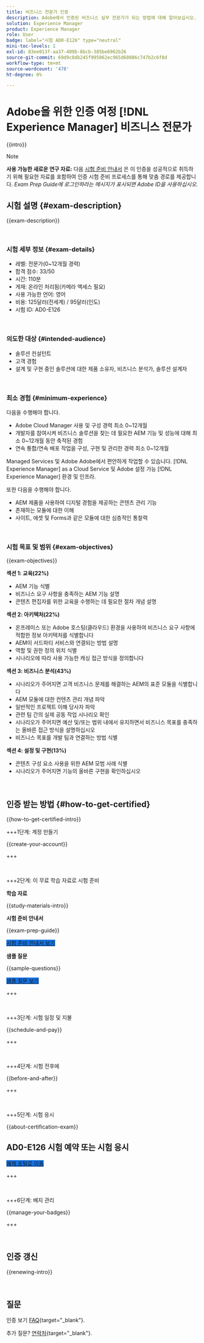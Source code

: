 ```yaml
---
title: 비즈니스 전문가 인증
description: Adobe에서 인증된 비즈니스 실무 전문가가 되는 방법에 대해 알아보십시오. [!DNL Experience Manager].
solution: Experience Manager
product: Experience Manager
role: User
badge: label="시험 AD0-E126" type="neutral"
mini-toc-levels: 1
exl-id: 83ee013f-aa37-409b-8bcb-385be6962b26
source-git-commit: 69d9c8db245f995062ec965d60886c747b2c6f8d
workflow-type: tm+mt
source-wordcount: '478'
ht-degree: 0%

---
```


# Adobe을 위한 인증 여정 [!DNL Experience Manager] 비즈니스 전문가

{{intro}}

>[!NOTE]
>
>**사용 가능한 새로운 연구 자료:** 다음 [시험 준비 안내서](https://app.rockinfo.com/courses/playScorm/366) 은 이 인증을 성공적으로 취득하기 위해 필요한 자료를 포함하여 인증 시험 준비 프로세스를 통해 맞춤 경로를 제공합니다. _Exam Prep Guide에 로그인하라는 메시지가 표시되면 Adobe ID을 사용하십시오._

## 시험 설명 {#exam-description}

{{exam-description}}

<br>

### 시험 세부 정보 {#exam-details}

* 레벨: 전문가(0~12개월 경력)
* 합격 점수: 33/50
* 시간: 110분
* 게재: 온라인 처리됨(카메라 액세스 필요)
* 사용 가능한 언어: 영어
* 비용: 125달러(전세계) / 95달러(인도)
* 시험 ID: AD0-E126

<br>

### 의도한 대상 {#intended-audience}

* 솔루션 컨설턴트
* 고객 경험
* 설계 및 구현 중인 솔루션에 대한 제품 소유자, 비즈니스 분석가, 솔루션 설계자

<br>

### 최소 경험 {#minimum-experience}

다음을 수행해야 합니다.

* Adobe Cloud Manager 사용 및 구성 경력 최소 0~12개월
* 개발자를 참여시켜 비즈니스 솔루션을 찾는 데 필요한 AEM 기능 및 성능에 대해 최소 0~12개월 동안 축적된 경험
* 연속 통합/연속 배포 작업을 구성, 구현 및 관리한 경력 최소 0~12개월

Managed Services 및 Adobe Adobe에서 편안하게 작업할 수 있습니다. [!DNL Experience Manager] as a Cloud Service 및 Adobe 설정 가능 [!DNL Experience Manager] 환경 및 인프라.

또한 다음을 수행해야 합니다.

* AEM 제품을 사용하여 디지털 경험을 제공하는 콘텐츠 관리 기능
* 존재하는 모듈에 대한 이해
* 사이트, 에셋 및 Forms과 같은 모듈에 대한 심층적인 통찰력

<br>

### 시험 목표 및 범위 {#exam-objectives}

{{exam-objectives}}

**섹션 1: 교육(22%)**

* AEM 기능 식별
* 비즈니스 요구 사항을 충족하는 AEM 기능 설명
* 콘텐츠 편집자를 위한 교육을 수행하는 데 필요한 절차 개념 설명

**섹션 2: 아키텍처(22%)**

* 온프레미스 또는 Adobe 호스팅(클라우드) 환경을 사용하여 비즈니스 요구 사항에 적합한 정보 아키텍처를 식별합니다
* AEM이 서드파티 서비스와 연결되는 방법 설명
* 역할 및 권한 정의 위치 식별
* 시나리오에 따라 사용 가능한 캐싱 접근 방식을 정의합니다

**섹션 3: 비즈니스 분석(43%)**

* 시나리오가 주어지면 고객 비즈니스 문제를 해결하는 AEM의 표준 모듈을 식별합니다
* AEM 모듈에 대한 컨텐츠 관리 개념 파악
* 일반적인 프로젝트 이해 당사자 파악
* 관련 팀 간의 실제 공동 작업 시나리오 확인
* 시나리오가 주어지면 예산 및/또는 범위 내에서 유지하면서 비즈니스 목표를 충족하는 올바른 접근 방식을 설명하십시오
* 비즈니스 목표를 개발 팀과 연결하는 방법 식별

**섹션 4: 설정 및 구현(13%)**

* 콘텐츠 구성 요소 사용을 위한 AEM 모범 사례 식별
* 시나리오가 주어지면 기능의 올바른 구현을 확인하십시오

<br>

## 인증 받는 방법 {#how-to-get-certified}

{{how-to-get-certified-intro}}

+++1단계: 계정 만들기

{{create-your-account}}

+++

<br>

+++2단계: 이 무료 학습 자료로 시험 준비

**학습 자료**

{{study-materials-intro}}

**시험 준비 안내서**

{{exam-prep-guide}}

<a href="https://app.rockinfo.com/courses/playScorm/366" target="_blank" class="spectrum-Button spectrum-Button--fill spectrum-Button--accent spectrum-Button--sizeM is-margin-bottom-big-big at-element-click-tracking" style="background-color:#1473E6">

<span class="spectrum-Button-label has-no-wrap">
   시험 준비 안내서 보기
</span>
</a>

**샘플 질문**

{{sample-questions}}

<a href="https://scorpion.caveon.com/launchpad/ad0-e126-adobe-experience-manager-business-practitioner-professional-copy-ddww4w" target="_blank" class="spectrum-Button spectrum-Button--fill spectrum-Button--accent spectrum-Button--sizeM is-margin-bottom-big-big at-element-click-tracking" style="background-color:#1473E6">

<span class="spectrum-Button-label has-no-wrap">
   샘플 질문 보기
</span>
</a>

+++

<br>

+++3단계: 시험 일정 및 지불

{{schedule-and-pay}}

+++

<br>

+++4단계: 시험 전후에

{{before-and-after}}

+++

<br>

+++5단계: 시험 응시

{{about-certification-exam}}

## AD0-E126 시험 예약 또는 시험 응시

<a href="https://www.certmetrics.com/adobe/candidate/examity_sso.aspx?eid=AD0-E126" target="_blank" class="spectrum-Button spectrum-Button--fill spectrum-Button--accent spectrum-Button--sizeM is-margin-bottom-big-big at-element-click-tracking" style="background-color:#1473E6">

<span class="spectrum-Button-label has-no-wrap">
   예제 포털로 이동
</span>
</a>

+++

<br>

+++6단계: 배지 관리

{{manage-your-badges}}

+++

<br>

## 인증 갱신

{{renewing-intro}}

<br>

## 질문

인증 보기 [FAQ](https://experienceleague.adobe.com/docs/certification/certification/faq.html){target="_blank"}.

추가 질문? [연락처](mailto:certif@adobe.com){target="_blank"}.